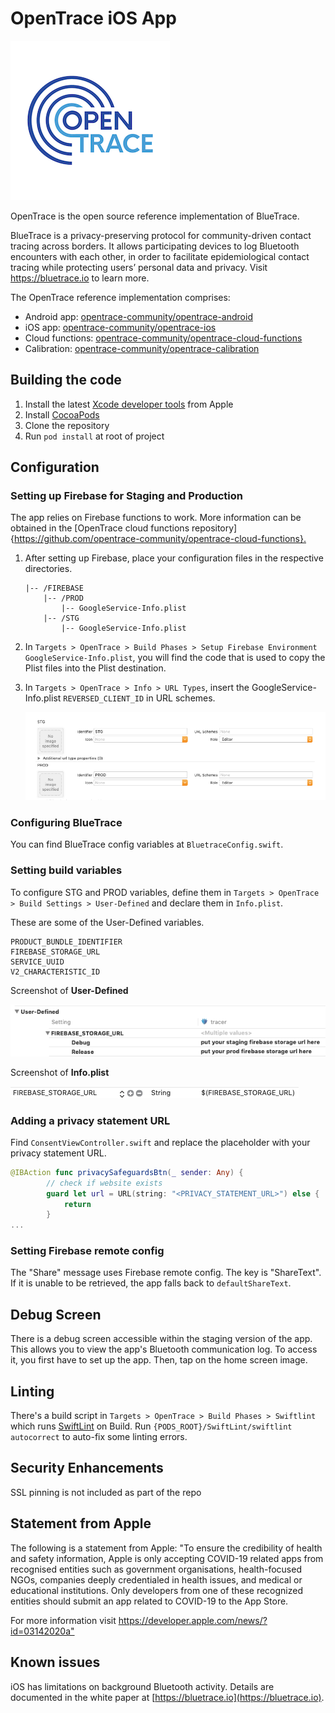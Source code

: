 # OpenTrace iOS App

![alt text](./OpenTrace.png "OpenTrace Logo")

OpenTrace is the open source reference implementation of BlueTrace.

BlueTrace is a privacy-preserving protocol for community-driven contact tracing across borders. It allows participating devices to log Bluetooth encounters with each other, in order to facilitate epidemiological contact tracing while protecting users’ personal data and privacy. Visit <https://bluetrace.io> to learn more.

The OpenTrace reference implementation comprises:
- Android app: [opentrace-community/opentrace-android](https://github.com/opentrace-community/opentrace-android)
- iOS app: [opentrace-community/opentrace-ios](https://github.com/opentrace-community/opentrace-ios)
- Cloud functions: [opentrace-community/opentrace-cloud-functions](https://github.com/opentrace-community/opentrace-cloud-functions)
- Calibration: [opentrace-community/opentrace-calibration](https://github.com/opentrace-community/opentrace-calibration)

## Building the code

1. Install the latest [Xcode developer tools](https://developer.apple.com/xcode/downloads/) from Apple
2. Install [CocoaPods](https://github.com/CocoaPods/CocoaPods)
3. Clone the repository
4. Run `pod install` at root of project

## Configuration

### Setting up Firebase for Staging and Production

The app relies on Firebase functions to work. More information can be obtained in the [OpenTrace cloud functions repository]{<https://github.com/opentrace-community/opentrace-cloud-functions}.>

1. After setting up Firebase, place your configuration files in the respective directories.

    ```****
    |-- /FIREBASE
        |-- /PROD
            |-- GoogleService-Info.plist
        |-- /STG
            |-- GoogleService-Info.plist
    ```

2. In `Targets > OpenTrace > Build Phases > Setup Firebase Environment GoogleService-Info.plist`, you will find the code that is used to copy the Plist files into the Plist destination.

3. In `Targets > OpenTrace > Info > URL Types`, insert the GoogleService-Info.plist `REVERSED_CLIENT_ID` in URL schemes.

    ![Image of URL Types](/img/url-types.png)

### Configuring BlueTrace

You can find BlueTrace config variables at `BluetraceConfig.swift`.

### Setting build variables

To configure STG and PROD variables, define them in `Targets > OpenTrace > Build Settings > User-Defined` and declare them in `Info.plist`.

These are some of the User-Defined variables.

```
PRODUCT_BUNDLE_IDENTIFIER
FIREBASE_STORAGE_URL
SERVICE_UUID
V2_CHARACTERISTIC_ID
```

Screenshot of **User-Defined**

![Image of User-Defined](/img/user-defined.png)

Screenshot of **Info.plist**

![Image of Info.plist](/img/info-plist.png)

### Adding a privacy statement URL

Find `ConsentViewController.swift` and replace the placeholder with your privacy statement URL.

``` swift
@IBAction func privacySafeguardsBtn(_ sender: Any) {
        // check if website exists
        guard let url = URL(string: "<PRIVACY_STATEMENT_URL>") else {
            return
        }
...
```

### Setting Firebase remote config

The "Share" message uses Firebase remote config. The key is "ShareText". If it is unable to be retrieved, the app falls back to `defaultShareText`.

## Debug Screen

There is a debug screen accessible within the staging version of the app. This allows you to view the app's Bluetooth communication log. To access it, you first have to set up the app. Then, tap on the home screen image.

## Linting

There's a build script in `Targets > OpenTrace > Build Phases > Swiftlint` which runs [SwiftLint](https://github.com/realm/SwiftLint) on Build.
Run `{PODS_ROOT}/SwiftLint/swiftlint autocorrect` to auto-fix some linting errors.

## Security Enhancements

SSL pinning is not included as part of the repo

## Statement from Apple

The following is a statement from Apple: "To ensure the credibility of health and safety information, Apple is only accepting COVID-19 related apps from recognised entities such as government organisations, health-focused NGOs, companies deeply credentialed in health issues, and medical or educational institutions. Only developers from one of these recognized entities should submit an app related to COVID-19 to the App Store.

For more information visit <https://developer.apple.com/news/?id=03142020a">

## Known issues

iOS has limitations on background Bluetooth activity. Details are documented in the white paper at [https://bluetrace.io](https://bluetrace.io).

